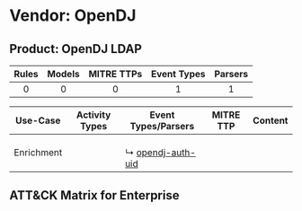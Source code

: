 Vendor: OpenDJ
==============
Product: OpenDJ LDAP
--------------------
| Rules | Models | MITRE TTPs | Event Types | Parsers |
|:-----:|:------:|:----------:|:-----------:|:-------:|
|   0   |   0    |     0      |      1      |    1    |

|  Use-Case  | Activity Types | Event Types/Parsers                                                        | MITRE TTP | Content |
|:----------:| -------------- | -------------------------------------------------------------------------- | --------- | ------- |
| Enrichment | <ul></li></ul> |  <br> ↳ [opendj-auth-uid](../Parsers/parserContent_opendj-auth-uid.md)<br> |           |         |

ATT&CK Matrix for Enterprise
----------------------------
